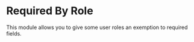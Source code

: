 # Required By Role

This module allows you to give some user roles an exemption to
required fields.
